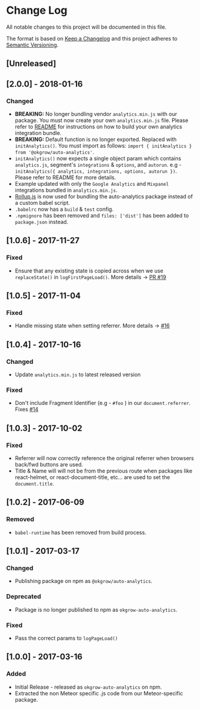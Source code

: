 # Change Log
All notable changes to this project will be documented in this file.

The format is based on [Keep a Changelog](http://keepachangelog.com/)
and this project adheres to [Semantic Versioning](http://semver.org/).

## [Unreleased]

## [2.0.0] - 2018-01-16
### Changed
- **BREAKING:** No longer bundling vendor `analytics.min.js` with our package. You must now create your own `analytics.min.js` file. Please refer to [README](https://github.com/okgrow/auto-analytics#creating-segments-analyticsjs) for instructions on how to build your own analytics integration bundle.
- **BREAKING:** Default function is no longer exported. Replaced with `initAnalytics()`. You must import as follows: `import { initAnalytics } from '@okgrow/auto-analytics'`.
- `initAnalytics()` now expects a single object param which contains `analytics.js`, segment's `integrations` & `options`, and `autorun`. e.g - `initAnalytics({ analytics, integrations, options, autorun })`. Please refer to README for more details.
- Example updated with only the `Google Analytics` and `Mixpanel` integrations bundled in `analytics.min.js`.
- [Rollup.js](https://rollupjs.org/) is now used for bundling the auto-analytics package instead of a custom babel script.
- `.babelrc` now has a `build` & `test` config.
- `.npmignore` has been removed and `files: ['dist']` has been added to `package.json` instead.

## [1.0.6] - 2017-11-27
### Fixed
- Ensure that any existing state is copied across when we use `replaceState()` in `logFirstPageLoad()`. More details -> [PR #19](https://github.com/okgrow/auto-analytics/pull/19)

## [1.0.5] - 2017-11-04
### Fixed
- Handle missing state when setting referrer. More details -> [#16](https://github.com/okgrow/auto-analytics/issues/16)

## [1.0.4] - 2017-10-16
### Changed
- Update `analytics.min.js` to latest released version
### Fixed
- Don't include Fragment Identifier (e.g - `#foo` ) in our `document.referrer`. Fixes [#14](https://github.com/okgrow/auto-analytics/issues/14)

## [1.0.3] - 2017-10-02
### Fixed
- Referrer will now correctly reference the original referrer when browsers back/fwd buttons are used.
- Title & Name will will not be from the previous route when packages like react-helmet, or react-document-title, etc... are used to set the `document.title`.

## [1.0.2] - 2017-06-09
### Removed
- `babel-runtime` has been removed from build process.

## [1.0.1] - 2017-03-17
### Changed
- Publishing package on npm as `@okgrow/auto-analytics`.

### Deprecated
- Package is no longer published to npm as `okgrow-auto-analytics`.

### Fixed
- Pass the correct params to `logPageLoad()`

## [1.0.0] - 2017-03-16
### Added
- Initial Release - released as `okgrow-auto-analytics` on npm.
- Extracted the non Meteor specific .js code from our Meteor-specific package.
